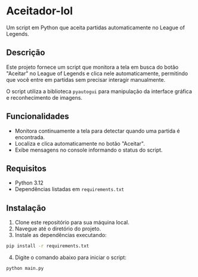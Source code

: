 # Aceitador-lol

Um script em Python que aceita partidas automaticamente no League of Legends.

## Descrição

Este projeto fornece um script que monitora a tela em busca do botão "Aceitar" no League of Legends e clica nele automaticamente, permitindo que você entre em partidas sem precisar interagir manualmente.

O script utiliza a biblioteca `pyautogui` para manipulação da interface gráfica e reconhecimento de imagens.

## Funcionalidades

- Monitora continuamente a tela para detectar quando uma partida é encontrada.
- Localiza e clica automaticamente no botão "Aceitar".
- Exibe mensagens no console informando o status do script.

## Requisitos

- Python 3.12
- Dependências listadas em `requirements.txt`

## Instalação

1. Clone este repositório para sua máquina local.
2. Navegue até o diretório do projeto.
3. Instale as dependências executando:
```bash
pip install -r requirements.txt
```
4. Digite o comando abaixo para iniciar o script:
```bash
python main.py
```

   